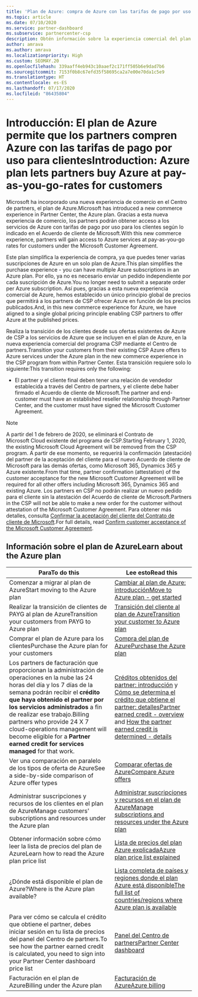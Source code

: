```yaml
---
title: 'Plan de Azure: compra de Azure con las tarifas de pago por uso'
ms.topic: article
ms.date: 07/10/2020
ms.service: partner-dashboard
ms.subservice: partnercenter-csp
description: Obtén información sobre la experiencia comercial del plan de Azure para comprar servicios de Azure en función de las tarifas de pago por uso de los clientes. Obtén también información sobre los nuevos requisitos de seguridad.
author: amrava
ms.author: amrava
ms.localizationpriority: High
ms.custom: SEOMAY.20
ms.openlocfilehash: 339aaff4eb943c10aaef2c171ff505b6e9dad7b6
ms.sourcegitcommit: 7153f0b8c67efd35f58695ca2a7e00e70da1c5e9
ms.translationtype: HT
ms.contentlocale: es-ES
ms.lasthandoff: 07/17/2020
ms.locfileid: "86435804"
---
```

# <a name="introduction-azure-plan-lets-partners-buy-azure-at-pay-as-you-go-rates-for-customers"></a><span data-ttu-id="d3d28-104">Introducción: El plan de Azure permite que los partners compren Azure con las tarifas de pago por uso para clientes</span><span class="sxs-lookup"><span data-stu-id="d3d28-104">Introduction: Azure plan lets partners buy Azure at pay-as-you-go-rates for customers</span></span>

<span data-ttu-id="d3d28-105">Microsoft ha incorporado una nueva experiencia de comercio en el Centro de partners, el plan de Azure.</span><span class="sxs-lookup"><span data-stu-id="d3d28-105">Microsoft has introduced a new commerce experience in Partner Center, the Azure plan.</span></span>  <span data-ttu-id="d3d28-106">Gracias a esta nueva experiencia de comercio, los partners podrán obtener acceso a los servicios de Azure con tarifas de pago por uso para los clientes según lo indicado en el Acuerdo de cliente de Microsoft.</span><span class="sxs-lookup"><span data-stu-id="d3d28-106">With this new commerce experience, partners will gain access to Azure services at pay-as-you-go rates for customers under the Microsoft Customer Agreement.</span></span>

<span data-ttu-id="d3d28-107">Este plan simplifica la experiencia de compra, ya que puedes tener varias suscripciones de Azure en un solo plan de Azure.</span><span class="sxs-lookup"><span data-stu-id="d3d28-107">This plan simplifies the purchase experience - you can have multiple Azure subscriptions in an Azure plan.</span></span> <span data-ttu-id="d3d28-108">Por ello, ya no es necesario enviar un pedido independiente por cada suscripción de Azure.</span><span class="sxs-lookup"><span data-stu-id="d3d28-108">You no longer need to submit a separate order per Azure subscription.</span></span> <span data-ttu-id="d3d28-109">Así pues, gracias a esta nueva experiencia comercial de Azure, hemos establecido un único principio global de precios que permitirá a los partners de CSP ofrecer Azure en función de los precios publicados.</span><span class="sxs-lookup"><span data-stu-id="d3d28-109">And, in this new commerce experience for Azure, we have aligned to a single global pricing principle enabling CSP partners to offer Azure at the published prices.</span></span>

<span data-ttu-id="d3d28-110">Realiza la transición de los clientes desde sus ofertas existentes de Azure de CSP a los servicios de Azure que se incluyen en el plan de Azure, en la nueva experiencia comercial del programa CSP mediante el Centro de partners.</span><span class="sxs-lookup"><span data-stu-id="d3d28-110">Transition your customers from their existing CSP Azure offers to Azure services under the Azure plan in the new commerce experience in the CSP program from within Partner Center.</span></span> <span data-ttu-id="d3d28-111">Esta transición requiere solo lo siguiente:</span><span class="sxs-lookup"><span data-stu-id="d3d28-111">This transition requires only the following:</span></span>

- <span data-ttu-id="d3d28-112">El partner y el cliente final deben tener una relación de vendedor establecida a través del Centro de partners, y el cliente debe haber firmado el Acuerdo de cliente de Microsoft.</span><span class="sxs-lookup"><span data-stu-id="d3d28-112">The partner and end-customer must have an established reseller relationship through Partner Center, and the customer must have signed the Microsoft Customer Agreement.</span></span>

>[!Note]
><span data-ttu-id="d3d28-113">A partir del 1 de febrero de 2020, se eliminará el Contrato de Microsoft Cloud existente del programa de CSP.</span><span class="sxs-lookup"><span data-stu-id="d3d28-113">Starting February 1, 2020, the existing Microsoft Cloud Agreement will be removed from the CSP program.</span></span> <span data-ttu-id="d3d28-114">A partir de ese momento, se requerirá la confirmación (atestación) del partner de la aceptación del cliente para el nuevo Acuerdo de cliente de Microsoft para las demás ofertas, como Microsoft 365, Dynamics 365 y Azure existente.</span><span class="sxs-lookup"><span data-stu-id="d3d28-114">From that time, partner confirmation (attestation) of the customer acceptance for the new Microsoft Customer Agreement will be required for all other offers including Microsoft 365, Dynamics 365 and existing Azure.</span></span> <span data-ttu-id="d3d28-115">Los partners en CSP no podrán realizar un nuevo pedido para el cliente sin la atestación del Acuerdo de cliente de Microsoft.</span><span class="sxs-lookup"><span data-stu-id="d3d28-115">Partners in the CSP will not be able to make a new order for the customer without attestation of the Microsoft Customer Agreement.</span></span> <span data-ttu-id="d3d28-116">Para obtener más detalles, consulta [Confirmar la aceptación del cliente del Contrato de cliente de Microsoft](confirm-customer-agreement.md).</span><span class="sxs-lookup"><span data-stu-id="d3d28-116">For full details, read [Confirm customer acceptance of the Microsoft Customer Agreement](confirm-customer-agreement.md).</span></span>


## <a name="learn-about-the-azure-plan"></a><span data-ttu-id="d3d28-117">Información sobre el plan de Azure</span><span class="sxs-lookup"><span data-stu-id="d3d28-117">Learn about the Azure plan</span></span>

|<span data-ttu-id="d3d28-118">**Para**</span><span class="sxs-lookup"><span data-stu-id="d3d28-118">**To do this**</span></span>   |<span data-ttu-id="d3d28-119">**Lee esto**</span><span class="sxs-lookup"><span data-stu-id="d3d28-119">**Read this**</span></span>   |
|------------------|---------------------|
|<span data-ttu-id="d3d28-120">Comenzar a migrar al plan de Azure</span><span class="sxs-lookup"><span data-stu-id="d3d28-120">Start moving to the Azure plan</span></span>|[<span data-ttu-id="d3d28-121">Cambiar al plan de Azure: introducción</span><span class="sxs-lookup"><span data-stu-id="d3d28-121">Move to Azure plan - get started</span></span>](azure-plan-get-started.md)
|<span data-ttu-id="d3d28-122">Realizar la transición de clientes de PAYG al plan de Azure</span><span class="sxs-lookup"><span data-stu-id="d3d28-122">Transition your customers from PAYG to Azure plan</span></span>|[<span data-ttu-id="d3d28-123">Transición del cliente al plan de Azure</span><span class="sxs-lookup"><span data-stu-id="d3d28-123">Transition your customer to Azure plan</span></span>](azure-plan-transition.md)|
|<span data-ttu-id="d3d28-124">Comprar el plan de Azure para los clientes</span><span class="sxs-lookup"><span data-stu-id="d3d28-124">Purchase the Azure plan for your customers</span></span>|[<span data-ttu-id="d3d28-125">Compra del plan de Azure</span><span class="sxs-lookup"><span data-stu-id="d3d28-125">Purchase the Azure plan</span></span>](purchase-azure-plan.md)|
|<span data-ttu-id="d3d28-126">Los partners de facturación que proporcionan la administración de operaciones en la nube las 24 horas del día y los 7 días de la semana podrán recibir el **crédito que haya obtenido el partner por los servicios administrados** a fin de realizar ese trabajo.</span><span class="sxs-lookup"><span data-stu-id="d3d28-126">Billing partners who provide 24 X 7 cloud-operations management will become eligible for a **Partner earned credit for services managed** for that work.</span></span>|<span data-ttu-id="d3d28-127">[Créditos obtenidos del partner: introducción](partner-earned-credit.md) y [Cómo se determina el crédito que obtiene el partner: detalles](partner-earned-credit-explanation.md)</span><span class="sxs-lookup"><span data-stu-id="d3d28-127">[Partner earned credit - overview](partner-earned-credit.md) and [How the partner earned credit is determined - details](partner-earned-credit-explanation.md)</span></span>|
|<span data-ttu-id="d3d28-128">Ver una comparación en paralelo de los tipos de oferta de Azure</span><span class="sxs-lookup"><span data-stu-id="d3d28-128">See a side-by-side comparison of Azure offer types</span></span>|[<span data-ttu-id="d3d28-129">Comparar ofertas de Azure</span><span class="sxs-lookup"><span data-stu-id="d3d28-129">Compare Azure offers</span></span>](compare-azure-offers.md)|
|<span data-ttu-id="d3d28-130">Administrar suscripciones y recursos de los clientes en el plan de Azure</span><span class="sxs-lookup"><span data-stu-id="d3d28-130">Manage customers' subscriptions and resources under the Azure plan</span></span>|[<span data-ttu-id="d3d28-131">Administrar suscripciones y recursos en el plan de Azure</span><span class="sxs-lookup"><span data-stu-id="d3d28-131">Manage subscriptions and resources under the Azure plan</span></span>](azure-plan-manage.md)|
|<span data-ttu-id="d3d28-132">Obtener información sobre cómo leer la lista de precios del plan de Azure</span><span class="sxs-lookup"><span data-stu-id="d3d28-132">Learn how to read the Azure plan price list</span></span>   |[<span data-ttu-id="d3d28-133">Lista de precios del plan Azure explicada</span><span class="sxs-lookup"><span data-stu-id="d3d28-133">Azure plan price list explained</span></span>](azure-plan-price-list.md)|
|<span data-ttu-id="d3d28-134">¿Dónde está disponible el plan de Azure?</span><span class="sxs-lookup"><span data-stu-id="d3d28-134">Where is the Azure plan available?</span></span>|[<span data-ttu-id="d3d28-135">Lista completa de países y regiones donde el plan Azure está disponible</span><span class="sxs-lookup"><span data-stu-id="d3d28-135">The full list of countries/regions where Azure plan is available</span></span>](https://query.prod.cms.rt.microsoft.com/cms/api/am/binary/RE3QN0x)
|<span data-ttu-id="d3d28-136">Para ver cómo se calcula el crédito que obtiene el partner, debes iniciar sesión en tu lista de precios del panel del Centro de partners.</span><span class="sxs-lookup"><span data-stu-id="d3d28-136">To see how the partner earned credit is calculated, you need to sign into your Partner Center dashboard price list</span></span>|[<span data-ttu-id="d3d28-137">Panel del Centro de partners</span><span class="sxs-lookup"><span data-stu-id="d3d28-137">Partner Center dashboard</span></span>](https://partner.microsoft.com/dashboard/home)|
|<span data-ttu-id="d3d28-138">Facturación en el plan de Azure</span><span class="sxs-lookup"><span data-stu-id="d3d28-138">Billing under the Azure plan</span></span>|[<span data-ttu-id="d3d28-139">Facturación de Azure</span><span class="sxs-lookup"><span data-stu-id="d3d28-139">Azure billing</span></span>](azure-plan-billing.md)|
